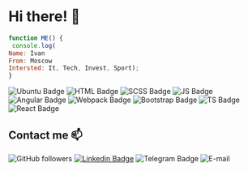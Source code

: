 # Hi there! :wave:

```javascript
function ME() {
 console.log(
Name: Ivan
From: Moscow
Intersted: It, Tech, Invest, Sport);
}
```
![Ubuntu Badge](https://img.shields.io/badge/Use-Ubuntu-orange)
![HTML Badge](https://img.shields.io/badge/Know-HTML-yellow)
![SCSS Badge](https://img.shields.io/badge/Know-SCSS-yellow)
![JS Badge](https://img.shields.io/badge/Learn-JS-yellow)
![Angular Badge](https://img.shields.io/badge/Learn-Angular-red)
![Webpack Badge](https://img.shields.io/badge/Learn-Webpack-blue)
![Bootstrap Badge](https://img.shields.io/badge/Learn-Bootstrap-blueviolet)
![TS Badge](https://img.shields.io/badge/Learn-TS-blue)
![React Badge](https://img.shields.io/badge/Learn-React-green)


## Contact me :mailbox:

![GitHub followers](https://img.shields.io/github/followers/IvanK0405?label=Follow%20me&style=social)
[![Linkedin Badge](https://img.shields.io/badge/-idkozlov-blue?style=flat&logo=Linkedin&logoColor=white)](https://www.linkedin.com/in/idkozlov/)
![Telegram Badge](https://img.shields.io/badge/Telegram-%40idkozlov-blue)
![E-mail](https://img.shields.io/badge/Email--blue)



